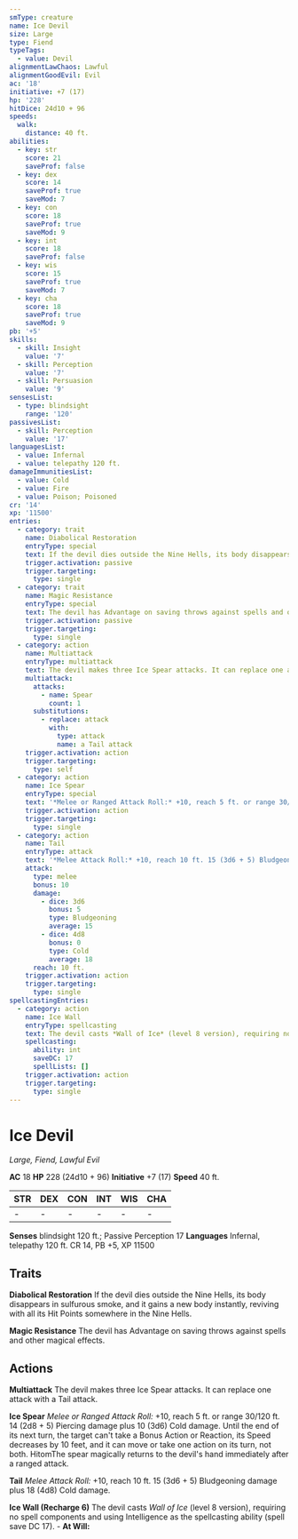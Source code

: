 ```yaml
---
smType: creature
name: Ice Devil
size: Large
type: Fiend
typeTags:
  - value: Devil
alignmentLawChaos: Lawful
alignmentGoodEvil: Evil
ac: '18'
initiative: +7 (17)
hp: '228'
hitDice: 24d10 + 96
speeds:
  walk:
    distance: 40 ft.
abilities:
  - key: str
    score: 21
    saveProf: false
  - key: dex
    score: 14
    saveProf: true
    saveMod: 7
  - key: con
    score: 18
    saveProf: true
    saveMod: 9
  - key: int
    score: 18
    saveProf: false
  - key: wis
    score: 15
    saveProf: true
    saveMod: 7
  - key: cha
    score: 18
    saveProf: true
    saveMod: 9
pb: '+5'
skills:
  - skill: Insight
    value: '7'
  - skill: Perception
    value: '7'
  - skill: Persuasion
    value: '9'
sensesList:
  - type: blindsight
    range: '120'
passivesList:
  - skill: Perception
    value: '17'
languagesList:
  - value: Infernal
  - value: telepathy 120 ft.
damageImmunitiesList:
  - value: Cold
  - value: Fire
  - value: Poison; Poisoned
cr: '14'
xp: '11500'
entries:
  - category: trait
    name: Diabolical Restoration
    entryType: special
    text: If the devil dies outside the Nine Hells, its body disappears in sulfurous smoke, and it gains a new body instantly, reviving with all its Hit Points somewhere in the Nine Hells.
    trigger.activation: passive
    trigger.targeting:
      type: single
  - category: trait
    name: Magic Resistance
    entryType: special
    text: The devil has Advantage on saving throws against spells and other magical effects.
    trigger.activation: passive
    trigger.targeting:
      type: single
  - category: action
    name: Multiattack
    entryType: multiattack
    text: The devil makes three Ice Spear attacks. It can replace one attack with a Tail attack.
    multiattack:
      attacks:
        - name: Spear
          count: 1
      substitutions:
        - replace: attack
          with:
            type: attack
            name: a Tail attack
    trigger.activation: action
    trigger.targeting:
      type: self
  - category: action
    name: Ice Spear
    entryType: special
    text: '*Melee or Ranged Attack Roll:* +10, reach 5 ft. or range 30/120 ft. 14 (2d8 + 5) Piercing damage plus 10 (3d6) Cold damage. Until the end of its next turn, the target can''t take a Bonus Action or Reaction, its Speed decreases by 10 feet, and it can move or take one action on its turn, not both. HitomThe spear magically returns to the devil''s hand immediately after a ranged attack.'
    trigger.activation: action
    trigger.targeting:
      type: single
  - category: action
    name: Tail
    entryType: attack
    text: '*Melee Attack Roll:* +10, reach 10 ft. 15 (3d6 + 5) Bludgeoning damage plus 18 (4d8) Cold damage.'
    attack:
      type: melee
      bonus: 10
      damage:
        - dice: 3d6
          bonus: 5
          type: Bludgeoning
          average: 15
        - dice: 4d8
          bonus: 0
          type: Cold
          average: 18
      reach: 10 ft.
    trigger.activation: action
    trigger.targeting:
      type: single
spellcastingEntries:
  - category: action
    name: Ice Wall
    entryType: spellcasting
    text: The devil casts *Wall of Ice* (level 8 version), requiring no spell components and using Intelligence as the spellcasting ability (spell save DC 17). - **At Will:**
    spellcasting:
      ability: int
      saveDC: 17
      spellLists: []
    trigger.activation: action
    trigger.targeting:
      type: single
---
```


# Ice Devil
*Large, Fiend, Lawful Evil*

**AC** 18
**HP** 228 (24d10 + 96)
**Initiative** +7 (17)
**Speed** 40 ft.

| STR | DEX | CON | INT | WIS | CHA |
| --- | --- | --- | --- | --- | --- |
| - | - | - | - | - | - |

**Senses** blindsight 120 ft.; Passive Perception 17
**Languages** Infernal, telepathy 120 ft.
CR 14, PB +5, XP 11500

## Traits

**Diabolical Restoration**
If the devil dies outside the Nine Hells, its body disappears in sulfurous smoke, and it gains a new body instantly, reviving with all its Hit Points somewhere in the Nine Hells.

**Magic Resistance**
The devil has Advantage on saving throws against spells and other magical effects.

## Actions

**Multiattack**
The devil makes three Ice Spear attacks. It can replace one attack with a Tail attack.

**Ice Spear**
*Melee or Ranged Attack Roll:* +10, reach 5 ft. or range 30/120 ft. 14 (2d8 + 5) Piercing damage plus 10 (3d6) Cold damage. Until the end of its next turn, the target can't take a Bonus Action or Reaction, its Speed decreases by 10 feet, and it can move or take one action on its turn, not both. HitomThe spear magically returns to the devil's hand immediately after a ranged attack.

**Tail**
*Melee Attack Roll:* +10, reach 10 ft. 15 (3d6 + 5) Bludgeoning damage plus 18 (4d8) Cold damage.

**Ice Wall (Recharge 6)**
The devil casts *Wall of Ice* (level 8 version), requiring no spell components and using Intelligence as the spellcasting ability (spell save DC 17). - **At Will:**
